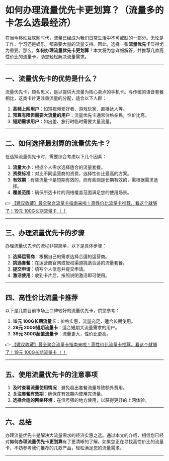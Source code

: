 # 如何办理流量优先卡更划算？（流量多的卡怎么选最经济）

在当今移动互联网时代，流量已经成为我们日常生活中不可或缺的一部分。无论是工作、学习还是娱乐，都需要大量的流量支持。因此，选择一张**流量优先卡**显得尤为重要。那么，**如何办理流量优先卡更划算**？本文将为您详细解答，并推荐几款高性价比的流量卡，助您轻松解决流量需求。

---

## 一、流量优先卡的优势是什么？

流量优先卡，顾名思义，是以提供大流量为核心卖点的手机卡。与传统的语音套餐相比，这类卡片更注重流量的分配，适合以下人群：

1. **高频上网用户**：如短视频爱好者、游戏玩家、直播达人等。
2. **预算有限但需要大流量的用户**：流量优先卡通常价格亲民，性价比高。
3. **短期需求用户**：如出差、旅行时临时需要大量流量。

---

## 二、如何选择最划算的流量优先卡？

在选择流量优先卡时，需要综合考虑以下几个因素：

1. **流量大小**：根据个人需求选择适合的流量套餐。
2. **资费标准**：对比不同运营商的资费，选择性价比最高的方案。
3. **有效期**：有些流量卡是短期有效的，而有些则是长期有效的，需根据需求选择。
4. **覆盖范围**：确保所选卡片的网络覆盖范围满足您的使用场景。

👉 [【建议收藏】最全聚合流量卡指南来啦！高性价比流量卡推荐，看这个就够了！19元 100G长期流量卡 ！！](https://bit.ly/Liuliangka)

---

## 三、办理流量优先卡的步骤

办理流量优先卡的流程非常简单，以下是具体步骤：

1. **选择运营商**：根据自己的需求选择合适的运营商。
2. **挑选套餐**：在运营商官网或授权渠道挑选合适的流量套餐。
3. **提交申请**：填写个人信息并提交申请。
4. **激活使用**：收到卡片后，按照说明激活即可使用。

---

## 四、高性价比流量卡推荐

以下是几款目前市场上口碑较好的流量优先卡，供您参考：

1. **19元 100G长期流量卡**：价格实惠，流量充足，适合长期使用。
2. **29元 200G短期流量卡**：适合短期大流量需求的用户。
3. **39元 300G超值流量卡**：流量更大，性价比更高。

👉 [【建议收藏】最全聚合流量卡指南来啦！高性价比流量卡推荐，看这个就够了！19元 100G长期流量卡 ！！](https://bit.ly/Liuliangka)

---

## 五、使用流量优先卡的注意事项

1. **及时查看流量使用情况**：避免超出套餐流量导致额外费用。
2. **关注套餐有效期**：确保在有效期内使用完流量。
3. **选择合适的网络环境**：在信号强的地方使用，以获得更好的上网体验。

---

## 六、总结

办理流量优先卡是解决大流量需求的经济实惠之选。通过本文的介绍，相信您已经对**如何办理流量优先卡更划算**有了更清晰的了解。如果您正在寻找高性价比的流量卡，不妨参考我们推荐的几款产品，轻松满足您的流量需求。

---